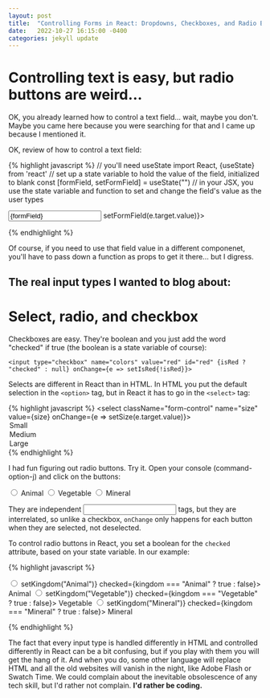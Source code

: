 ```yaml
---
layout: post
title:  "Controlling Forms in React: Dropdowns, Checkboxes, and Radio Buttons"
date:   2022-10-27 16:15:00 -0400
categories: jekyll update
---
```

# Controlling text is easy, but radio buttons are weird...

OK, you already learned how to control a text field... wait, maybe you don't. Maybe you came here because you were searching for that and I came up because I mentioned it.

OK, review of how to control a text field:

{% highlight javascript %}
// you'll need useState
import React, {useState} from 'react'
// set up a state variable to hold the value of the field, initialized to blank
const [formField, setFormField] = useState("")
// in your JSX, you use the state variable and function to set and change the field's value as the user types
<form>
<input type="text" value={formField} onChange={e => setFormField(e.target.value)}></input>
</form>
{% endhighlight %}

Of course, if you need to use that field value in a different componenet, you'll have to pass down a function as props to get it there... but I digress.

## The real input types I wanted to blog about:

# Select, radio, and checkbox

Checkboxes are easy. They're boolean and you just add the word "checked" if true (the boolean is a state variable of course):

`<input type="checkbox" name="colors" value="red" id="red" {isRed ? "checked" : null} onChange={e => setIsRed{!isRed}}>`

Selects are different in React than in HTML. In HTML you put the default selection in the `<option>` tag, but in React it has to go in the `<select>` tag:

{% highlight javascript %}
          <select 
            className="form-control" 
            name="size" 
            value={size} 
            onChange={e => setSize(e.target.value)}>
            <option value="Small">Small</option>
            <option value="Medium">Medium</option>
            <option value="Large">Large</option>
          </select>
{% endhighlight %}

I had fun figuring out radio buttons. Try it. Open your console (command-option-j) and click on the buttons:

<form>
<input type="radio" name="kingdom" id="Animal" value="Animal" onChange="console.log('Animal changed!')">
<label for="Animal">Animal</label>
<input type="radio" name="kingdom" id="Vegetable" value="Vegetable" onChange="console.log('Vegetable changed!')">
<label for="Animal">Vegetable</label>
<input type="radio" name="kingdom" id="Mineral" value="Mineral" onChange="console.log('Mineral changed!')">
<label for="Animal">Mineral</label>
</form>

They are independent <input> tags, but they are interrelated, so unlike a checkbox, `onChange` only happens for each button when they are selected, not deselected.

To control radio buttons in React, you set a boolean for the `checked` attribute, based on your state variable. In our example:

{% highlight javascript %}
<form>
<input type="radio" name="kingdom" id="Animal" value="Animal" onChange={e => setKingdom("Animal")} checked={kingdom === "Animal" ? true : false}>
<label for="Animal">Animal</label>
<input type="radio" name="kingdom" id="Vegetable" value="Vegetable" onChange={e => setKingdom("Vegetable")} checked={kingdom === "Vegetable" ? true : false}>
<label for="Animal">Vegetable</label>
<input type="radio" name="kingdom" id="Mineral" value="Mineral" onChange={e => setKingdom("Mineral")} checked={kingdom === "Mineral" ? true : false}>
<label for="Animal">Mineral</label>
</form>
{% endhighlight %}

The fact that every input type is handled differently in HTML and controlled differently in React can be a bit confusing, but if you play with them you
will get the hang of it. And when you do, some other language will replace HTML and all the old websites will vanish in the night, like Adobe Flash or Swatch Time.
We could complain about the inevitable obsolescence of any tech skill, but I'd rather not complain. **I'd rather be coding.**